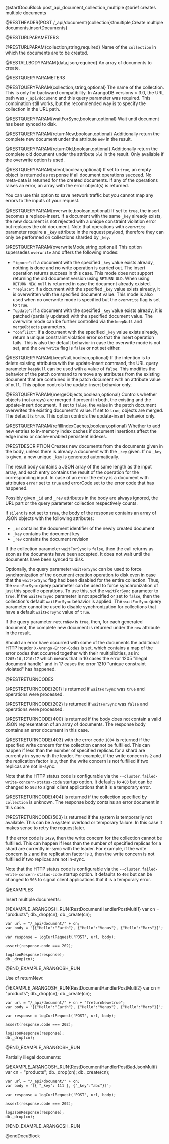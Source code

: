 @startDocuBlock post_api_document_collection_multiple
@brief creates multiple documents

@RESTHEADER{POST /_api/document/{collection}#multiple,Create multiple documents,insertDocuments}

@RESTURLPARAMETERS

@RESTURLPARAM{collection,string,required}
Name of the `collection` in which the documents are to be created.

@RESTALLBODYPARAM{data,json,required}
An array of documents to create.

@RESTQUERYPARAMETERS

@RESTQUERYPARAM{collection,string,optional}
The name of the collection. This is only for backward compatibility.
In ArangoDB versions < 3.0, the URL path was `/_api/document` and
this query parameter was required. This combination still works, but
the recommended way is to specify the collection in the URL path.

@RESTQUERYPARAM{waitForSync,boolean,optional}
Wait until document has been synced to disk.

@RESTQUERYPARAM{returnNew,boolean,optional}
Additionally return the complete new document under the attribute `new`
in the result.

@RESTQUERYPARAM{returnOld,boolean,optional}
Additionally return the complete old document under the attribute `old`
in the result. Only available if the overwrite option is used.

@RESTQUERYPARAM{silent,boolean,optional}
If set to `true`, an empty object is returned as response if all document operations
succeed. No meta-data is returned for the created documents. If any of the
operations raises an error, an array with the error object(s) is returned.

You can use this option to save network traffic but you cannot map any errors
to the inputs of your request.

@RESTQUERYPARAM{overwrite,boolean,optional}
If set to `true`, the insert becomes a replace-insert. If a document with the
same `_key` already exists, the new document is not rejected with a unique
constraint violation error but replaces the old document. Note that operations
with `overwrite` parameter require a `_key` attribute in the request payload,
therefore they can only be performed on collections sharded by `_key`.

@RESTQUERYPARAM{overwriteMode,string,optional}
This option supersedes `overwrite` and offers the following modes:
- `"ignore"`: if a document with the specified `_key` value exists already,
  nothing is done and no write operation is carried out. The
  insert operation returns success in this case. This mode does not
  support returning the old document version using `RETURN OLD`. When using
  `RETURN NEW`, `null` is returned in case the document already existed.
- `"replace"`: if a document with the specified `_key` value exists already,
  it is overwritten with the specified document value. This mode is
  also used when no overwrite mode is specified but the `overwrite`
  flag is set to `true`.
- `"update"`: if a document with the specified `_key` value exists already,
  it is patched (partially updated) with the specified document value.
  The overwrite mode can be further controlled via the `keepNull` and
  `mergeObjects` parameters.
- `"conflict"`: if a document with the specified `_key` value exists already,
  return a unique constraint violation error so that the insert operation
  fails. This is also the default behavior in case the overwrite mode is
  not set, and the `overwrite` flag is `false` or not set either.

@RESTQUERYPARAM{keepNull,boolean,optional}
If the intention is to delete existing attributes with the update-insert
command, the URL query parameter `keepNull` can be used with a value of
`false`. This modifies the behavior of the patch command to remove any
attributes from the existing document that are contained in the patch document
with an attribute value of `null`.
This option controls the update-insert behavior only.

@RESTQUERYPARAM{mergeObjects,boolean,optional}
Controls whether objects (not arrays) are merged if present in both, the
existing and the update-insert document. If set to `false`, the value in the
patch document overwrites the existing document's value. If set to `true`,
objects are merged. The default is `true`.
This option controls the update-insert behavior only.

@RESTQUERYPARAM{refillIndexCaches,boolean,optional}
Whether to add new entries to in-memory index caches if document insertions
affect the edge index or cache-enabled persistent indexes.

@RESTDESCRIPTION
Creates new documents from the documents given in the body, unless there
is already a document with the `_key` given. If no `_key` is given, a new
unique `_key` is generated automatically.

The result body contains a JSON array of the
same length as the input array, and each entry contains the result
of the operation for the corresponding input. In case of an error
the entry is a document with attributes `error` set to `true` and
errorCode set to the error code that has happened.

Possibly given `_id` and `_rev` attributes in the body are always ignored,
the URL part or the query parameter collection respectively counts.

If `silent` is not set to `true`, the body of the response contains an
array of JSON objects with the following attributes:

  - `_id` contains the document identifier of the newly created document
  - `_key` contains the document key
  - `_rev` contains the document revision

If the collection parameter `waitForSync` is `false`, then the call
returns as soon as the documents have been accepted. It does not wait
until the documents have been synced to disk.

Optionally, the query parameter `waitForSync` can be used to force
synchronization of the document creation operation to disk even in
case that the `waitForSync` flag had been disabled for the entire
collection. Thus, the `waitForSync` query parameter can be used to
force synchronization of just this specific operations. To use this,
set the `waitForSync` parameter to `true`. If the `waitForSync`
parameter is not specified or set to `false`, then the collection's
default `waitForSync` behavior is applied. The `waitForSync` query
parameter cannot be used to disable synchronization for collections
that have a default `waitForSync` value of `true`.

If the query parameter `returnNew` is `true`, then, for each
generated document, the complete new document is returned under
the `new` attribute in the result.

Should an error have occurred with some of the documents
the additional HTTP header `X-Arango-Error-Codes` is set, which
contains a map of the error codes that occurred together with their
multiplicities, as in: `1205:10,1210:17` which means that in 10
cases the error 1205 "illegal document handle" and in 17 cases the
error 1210 "unique constraint violated" has happened.

@RESTRETURNCODES

@RESTRETURNCODE{201}
is returned if `waitForSync` was `true` and operations were processed.

@RESTRETURNCODE{202}
is returned if `waitForSync` was `false` and operations were processed.

@RESTRETURNCODE{400}
is returned if the body does not contain a valid JSON representation
of an array of documents. The response body contains
an error document in this case.

@RESTRETURNCODE{403}
with the error code `1004` is returned if the specified write concern for the
collection cannot be fulfilled. This can happen if less than the number of
specified replicas for a shard are currently in-sync with the leader. For example,
if the write concern is `2` and the replication factor is `3`, then the
write concern is not fulfilled if two replicas are not in-sync.

Note that the HTTP status code is configurable via the
`--cluster.failed-write-concern-status-code` startup option. It defaults to `403`
but can be changed to `503` to signal client applications that it is a
temporary error.

@RESTRETURNCODE{404}
is returned if the collection specified by `collection` is unknown.
The response body contains an error document in this case.

@RESTRETURNCODE{503}
is returned if the system is temporarily not available. This can be a system
overload or temporary failure. In this case it makes sense to retry the request
later.

If the error code is `1429`, then the write concern for the collection cannot be
fulfilled. This can happen if less than the number of specified replicas for
a shard are currently in-sync with the leader. For example, if the write concern
is `2` and the replication factor is `3`, then the write concern is not fulfilled
if two replicas are not in-sync.

Note that the HTTP status code is configurable via the
`--cluster.failed-write-concern-status-code` startup option. It defaults to `403`
but can be changed to `503` to signal client applications that it is a
temporary error.

@EXAMPLES

Insert multiple documents:

@EXAMPLE_ARANGOSH_RUN{RestDocumentHandlerPostMulti1}
    var cn = "products";
    db._drop(cn);
    db._create(cn);

    var url = "/_api/document/" + cn;
    var body = '[{"Hello":"Earth"}, {"Hello":"Venus"}, {"Hello":"Mars"}]';

    var response = logCurlRequest('POST', url, body);

    assert(response.code === 202);

    logJsonResponse(response);
    db._drop(cn);
@END_EXAMPLE_ARANGOSH_RUN

Use of returnNew:

@EXAMPLE_ARANGOSH_RUN{RestDocumentHandlerPostMulti2}
    var cn = "products";
    db._drop(cn);
    db._create(cn);

    var url = "/_api/document/" + cn + "?returnNew=true";
    var body = '[{"Hello":"Earth"}, {"Hello":"Venus"}, {"Hello":"Mars"}]';

    var response = logCurlRequest('POST', url, body);

    assert(response.code === 202);

    logJsonResponse(response);
    db._drop(cn);
@END_EXAMPLE_ARANGOSH_RUN

Partially illegal documents:

@EXAMPLE_ARANGOSH_RUN{RestDocumentHandlerPostBadJsonMulti}
    var cn = "products";
    db._drop(cn);
    db._create(cn);

    var url = "/_api/document/" + cn;
    var body = '[{ "_key": 111 }, {"_key":"abc"}]';

    var response = logCurlRequest('POST', url, body);

    assert(response.code === 202);

    logJsonResponse(response);
    db._drop(cn);
@END_EXAMPLE_ARANGOSH_RUN

@endDocuBlock
